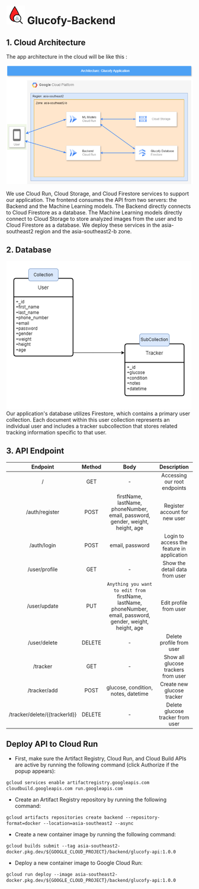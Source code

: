 # <img src="https://github.com/Glucofy-Team/.github/blob/main/profile/img/logo.png" width="50"> Glucofy-Backend

## 1. Cloud Architecture
The app architecture in the cloud will be like this :

<img src="https://github.com/Glucofy-Team/Glucofy-Cloud-Computing/blob/main/img/Glucofy_Cloud.drawio.png">

We use Cloud Run, Cloud Storage, and Cloud Firestore services to support our application. The frontend consumes the API from two servers: the Backend and the Machine Learning models. The Backend directly connects to Cloud Firestore as a database. The Machine Learning models directly connect to Cloud Storage to store analyzed images from the user and to Cloud Firestore as a database. We deploy these services in the asia-southeast2 region and the asia-southeast2-b zone.

## 2. Database
<img src="https://github.com/Glucofy-Team/Glucofy-Cloud-Computing/blob/main/img/Glucofy_NoSQL.drawio.png">
Our application's database utilizes Firestore, which contains a primary user collection. Each document within this user collection represents an individual user and includes a tracker subcollection that stores related tracking information specific to that user.

## 3. API Endpoint
|             Endpoint        | Method |                                                      Body                                                     |            Description          | 
| :-------------------------: | :----: | :-----------------------------------------------------------------------------------------------------------: | :-----------------------------: |
|   /                         |   GET  |                                   -                                                                           | Accessing our root endpoints    | 
|   /auth/register            |  POST  |        firstName, lastName, phoneNumber, email, password, gender, weight, height, age                         | Register account for new user   | 
|   /auth/login               |  POST  |                             email, password                                                                   | Login to access the feature in application|   
|   /user/profile             |   GET  |                                   -                                                                           | Show the detail data from user  | 
|   /user/update              |   PUT  |`Anything you want to edit from` firstName, lastName, phoneNumber, email, password, gender, weight, height, age| Edit profile from user          | 
|   /user/delete              | DELETE |                                   -                                                                           | Delete profile from user        | 
|   /tracker                  |   GET  |                                   -                                                                           |Show all glucose trackers from user| 
|   /tracker/add              |  POST  |             glucose, condition, notes, datetime                                                               | Create new glucose tracker      | 
|/tracker/delete/{{trackerId}}| DELETE |                                   -                                                                           | Delete glucose tracker from user| 

## Deploy API to Cloud Run
- First, make sure the Artifact Registry, Cloud Run, and Cloud Build APIs are active by running the following command (click Authorize if the popup appears):
```console
gcloud services enable artifactregistry.googleapis.com cloudbuild.googleapis.com run.googleapis.com
```
- Create an Artifact Registry repository by running the following command:
```console
gcloud artifacts repositories create backend --repository-format=docker --location=asia-southeast2 --async
```
- Create a new container image by running the following command: 
```console
gcloud builds submit --tag asia-southeast2-docker.pkg.dev/${GOOGLE_CLOUD_PROJECT}/backend/glucofy-api:1.0.0
```
- Deploy a new container image to Google Cloud Run:
```console
gcloud run deploy --image asia-southeast2-docker.pkg.dev/${GOOGLE_CLOUD_PROJECT}/backend/glucofy-api:1.0.0
```
